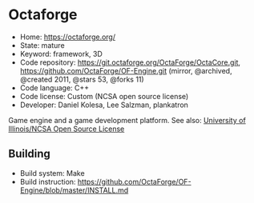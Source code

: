 # Octaforge

- Home: https://octaforge.org/
- State: mature
- Keyword: framework, 3D
- Code repository: https://git.octaforge.org/OctaForge/OctaCore.git, https://github.com/OctaForge/OF-Engine.git (mirror, @archived, @created 2011, @stars 53, @forks 11)
- Code language: C++
- Code license: Custom (NCSA open source license)
- Developer: Daniel Kolesa, Lee Salzman, plankatron

Game engine and a game development platform.
See also:
[University of Illinois/NCSA Open Source License](https://github.com/OctaForge/OF-Engine/blob/master/COPYING.md)

## Building

- Build system: Make
- Build instruction: https://github.com/OctaForge/OF-Engine/blob/master/INSTALL.md
